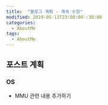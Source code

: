 ```yaml
---
title:  "블로그 계획 - 계속 수정"
modified: 2019-05-13T23:00:00-:30:00
categories:
  - AboutMe
tags:
  - AboutMe
---
```


## 포스트 계획
### OS
- MMU 관련 내용 추가하기
